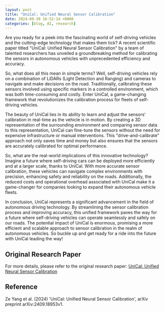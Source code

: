 ```yaml
---
layout: post
title: "UniCal: Unified Neural Sensor Calibration"
date: 2024-09-30 16:52:14 +0000
categories: [blog, AI, research]
---
```

Are you ready for a peek into the fascinating world of self-driving vehicles and the cutting-edge technology that makes them tick? A recent scientific paper titled "UniCal: Unified Neural Sensor Calibration" by a team of talented researchers has unveiled a groundbreaking method for calibrating the sensors in autonomous vehicles with unprecedented efficiency and accuracy.

So, what does all this mean in simple terms? Well, self-driving vehicles rely on a combination of LiDARs (Light Detection and Ranging) and cameras to navigate and make decisions on the road. Traditionally, calibrating these sensors involved using specific markers in a controlled environment, which was both time-consuming and costly. Enter UniCal, a game-changing framework that revolutionizes the calibration process for fleets of self-driving vehicles.

The beauty of UniCal lies in its ability to learn and adjust the sensors' calibration in real-time as the vehicle is in motion. By creating a 3D representation of the surrounding environment and comparing sensor data to this representation, UniCal can fine-tune the sensors without the need for expensive infrastructure or manual interventions. This "drive-and-calibrate" approach not only saves time and money but also ensures that the sensors are accurately calibrated for optimal performance.

So, what are the real-world implications of this innovative technology? Imagine a future where self-driving cars can be deployed more efficiently and at a larger scale, thanks to UniCal. With more accurate sensor calibration, these vehicles can navigate complex environments with precision, enhancing safety and reliability on the roads. Additionally, the reduced costs and operational overhead associated with UniCal make it a game-changer for companies looking to expand their autonomous vehicle fleets.

In conclusion, UniCal represents a significant advancement in the field of autonomous driving technology. By streamlining the sensor calibration process and improving accuracy, this unified framework paves the way for a future where self-driving vehicles can operate seamlessly and safely on our roads. The potential impact of UniCal is enormous, promising a more efficient and scalable approach to sensor calibration in the realm of autonomous vehicles. So buckle up and get ready for a ride into the future with UniCal leading the way!

## Original Research Paper
For more details, please refer to the original research paper:
[UniCal: Unified Neural Sensor Calibration](http://arxiv.org/abs/2409.18953v1)

## Reference
Ze Yang et al. (2024) 'UniCal: Unified Neural Sensor Calibration', arXiv preprint arXiv:2409.18953v1.
